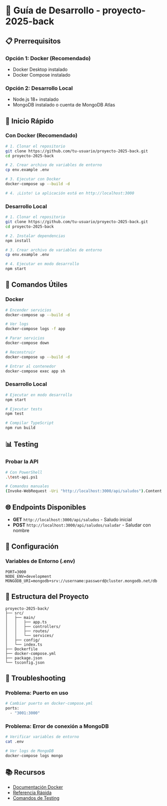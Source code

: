 # 🚀 Guía de Desarrollo - proyecto-2025-back

## 📋 Prerrequisitos

### Opción 1: Docker (Recomendado)
- Docker Desktop instalado
- Docker Compose instalado

### Opción 2: Desarrollo Local
- Node.js 18+ instalado
- MongoDB instalado o cuenta de MongoDB Atlas

## 🚀 Inicio Rápido

### Con Docker (Recomendado)

```bash
# 1. Clonar el repositorio
git clone https://github.com/tu-usuario/proyecto-2025-back.git
cd proyecto-2025-back

# 2. Crear archivo de variables de entorno
cp env.example .env

# 3. Ejecutar con Docker
docker-compose up --build -d

# 4. ¡Listo! La aplicación está en http://localhost:3000
```

### Desarrollo Local

```bash
# 1. Clonar el repositorio
git clone https://github.com/tu-usuario/proyecto-2025-back.git
cd proyecto-2025-back

# 2. Instalar dependencias
npm install

# 3. Crear archivo de variables de entorno
cp env.example .env

# 4. Ejecutar en modo desarrollo
npm start
```

## 🔧 Comandos Útiles

### Docker
```bash
# Encender servicios
docker-compose up --build -d

# Ver logs
docker-compose logs -f app

# Parar servicios
docker-compose down

# Reconstruir
docker-compose up --build -d

# Entrar al contenedor
docker-compose exec app sh
```

### Desarrollo Local
```bash
# Ejecutar en modo desarrollo
npm start

# Ejecutar tests
npm test

# Compilar TypeScript
npm run build
```

## 📊 Testing

### Probar la API
```bash
# Con PowerShell
.\test-api.ps1

# Comandos manuales
(Invoke-WebRequest -Uri "http://localhost:3000/api/saludos").Content
```

## 🌐 Endpoints Disponibles

- **GET** `http://localhost:3000/api/saludos` - Saludo inicial
- **POST** `http://localhost:3000/api/saludos/saludar` - Saludar con nombre

## 🔧 Configuración

### Variables de Entorno (.env)
```env
PORT=3000
NODE_ENV=development
MONGODB_URI=mongodb+srv://username:password@cluster.mongodb.net/db
```

## 📁 Estructura del Proyecto

```
proyecto-2025-back/
├── src/
│   ├── main/
│   │   ├── app.ts
│   │   ├── controllers/
│   │   ├── routes/
│   │   └── services/
│   ├── config/
│   └── index.ts
├── Dockerfile
├── docker-compose.yml
├── package.json
└── tsconfig.json
```

## 🐛 Troubleshooting

### Problema: Puerto en uso
```bash
# Cambiar puerto en docker-compose.yml
ports:
  - "3001:3000"
```

### Problema: Error de conexión a MongoDB
```bash
# Verificar variables de entorno
cat .env

# Ver logs de MongoDB
docker-compose logs mongo
```

## 📚 Recursos

- [Documentación Docker](DOCKER_IMPLEMENTATION_GUIDE.md)
- [Referencia Rápida](DOCKER_QUICK_REFERENCE.md)
- [Comandos de Testing](comandos-test.md) 
